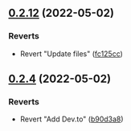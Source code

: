 ## [0.2.12](https://github.com/mrdanishsaleem/portfolio/compare/v0.2.4...v0.2.12) (2022-05-02)


### Reverts

* Revert "Update files" ([fc125cc](https://github.com/mrdanishsaleem/portfolio/commit/fc125cca49bd107a76a62502a25f5e9881350923))



## [0.2.4](https://github.com/mrdanishsaleem/portfolio/compare/b90d3a88e7e7a77a7a2873cc904f690364c1e89d...v0.2.4) (2022-05-02)


### Reverts

* Revert "Add Dev.to" ([b90d3a8](https://github.com/mrdanishsaleem/portfolio/commit/b90d3a88e7e7a77a7a2873cc904f690364c1e89d))



